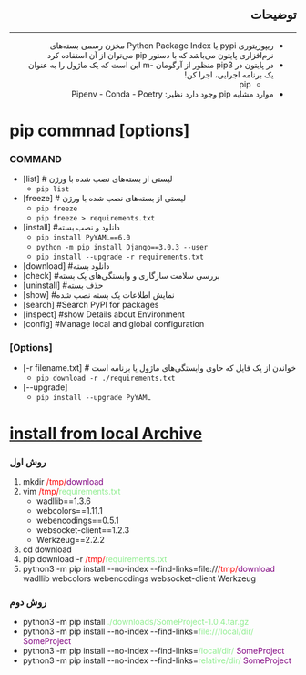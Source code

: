 <div style="direction:rtl;">

## توضیحات

---

- ریپوزیتوری pypi یا Python Package Index مخزن رسمی بسته‌های نرم‌افزاری پایتون می‌باشد که با دستور pip می‌توان از آن استفاده کرد
- در پایتون در pip3 منظور از آرگومان -m این است که یک ماژول را به عنوان یک برنامه اجرایی، اجرا کن!
    - pip
- موارد مشابه pip وجود دارد نظیر: Pipenv - Conda - Poetry

</div>

# pip commnad [options]

### COMMAND

- [list] # لیستی از بسته‌های نصب شده با ورژن
    - `pip list`
- [freeze] # لیستی از بسته‌های نصب شده با ورژن
    - `pip freeze`
    - `pip freeze > requirements.txt`
- [install] #دانلود و نصب بسته
    - `pip install PyYAML==6.0`
    - `python -m pip install Django==3.0.3 --user`
    - `pip install --upgrade -r requirements.txt`
- [download] #دانلود بسته
- [check] #بررسی سلامت سازگاری و وابستگی‌های یک بسته
- [uninstall] #حذف بسته
- [show] #نمایش اطلاعات یک بسته نصب شده
- [search] #Search PyPI for packages
- [inspect] #show Details about Environment
- [config] #Manage local and global configuration

### [Options]

- [-r filename.txt] # خواندن از یک فایل که حاوی وابستگی‌های ماژول یا برنامه است
    - `pip download -r ./requirements.txt`
- [--upgrade]
    - `pip install --upgrade PyYAML`



# [install from local Archive](https://packaging.python.org/en/latest/tutorials/installing-packages/#installing-from-local-archives)

### روش اول

1. mkdir <span style="color:red;">/tmp/</span><span style="color:purple;">download</span>
2. vim <span style="color:red;">/tmp/</span><span style="color:lightgreen;">requirements.txt</span>
    - wadllib==1.3.6
    - webcolors==1.11.1
    - webencodings==0.5.1
    - websocket-client==1.2.3
    - Werkzeug==2.2.2
3. cd download
4. pip download -r <span style="color:red;">/tmp/</span><span style="color:lightgreen;">requirements.txt</span>
5. python3 -m pip install --no-index --find-links=file://<span style="color:red;">/tmp/</span><span style="color:purple;">download</span> wadllib webcolors webencodings websocket-client Werkzeug

### روش دوم

- python3 -m pip install <span style="color:lightgreen;">./downloads/SomeProject-1.0.4.tar.gz</span>
- python3 -m pip install --no-index --find-links=<span style="color:lightgreen;">file:///local/dir/ </span><span style="color:purple;">SomeProject</span>
- python3 -m pip install --no-index --find-links=<span style="color:lightgreen;">/local/dir/ </span><span style="color:purple;">SomeProject</span>
- python3 -m pip install --no-index --find-links=<span style="color:lightgreen;">relative/dir/ </span><span style="color:purple;">SomeProject</span>



